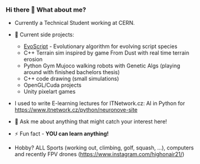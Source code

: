 ### Hi there 👋 What about me?
- Currently a Technical Student working at CERN.

- 🔭 Current side projects:
  - [EvoScript](https://github.com/Marculonis21/EvoScripts) - Evolutionary algorithm for evolving script species
  - C++ Terrain sim inspired by game From Dust with real time terrain erosion
  - Python Gym Mujoco walking robots with Genetic Algs (playing around with finished bachelors thesis) 
  - C++ code drawing (small simulations) 
  - OpenGL/Cuda projects 
  - Unity pixelart games

- I used to write E-learning lectures for ITNetwork.cz: AI in Python for https://www.itnetwork.cz/python/neuronove-site
  
- 💬 Ask me about anything that might catch your interest here!

- ⚡ Fun fact - **YOU can learn anything!**

- Hobby? ALL Sports (working out, climbing, golf, squash, ...), computers and recently FPV drones (https://www.instagram.com/highonair21/)
